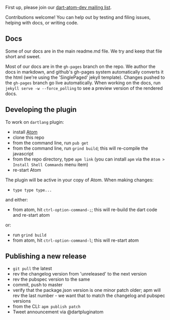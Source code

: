 First up, please join our [dart-atom-dev mailing list][list].

Contributions welcome! You can help out by testing and filing issues, helping with docs, or writing code.

## Docs

Some of our docs are in the main readme.md file. We try and keep that file short and sweet.

Most of our docs are in the `gh-pages` branch on the repo. We author the docs in markdown, and github's gh-pages system automatically converts it the html (we're using the 'SinglePaged' jekyll template). Changes pushed to the `gh-pages` branch go live automatically. When working on the docs, run `jekyll serve -w --force_polling` to see a preview version of the rendered docs.

## Developing the plugin
To work on `dartlang` plugin:

- install [Atom](https://atom.io/)
- clone this repo
- from the command line, run `pub get`
- from the command line, run `grind build`; this will re-compile the javascript
- from the repo directory, type `apm link` (you can install `apm` via the
  `Atom > Install Shell Commands` menu item)
- re-start Atom

The plugin will be active in your copy of Atom. When making changes:

- `type type type...`

and either:

- from atom, hit `ctrl-option-command-;`; this will re-build the dart code and re-start atom

or:

- run `grind build`
- from atom, hit `ctrl-option-command-l`; this will re-start atom

## Publishing a new release

- `git pull` the latest
- rev the changelog version from 'unreleased' to the next version
- rev the pubspec version to the same
- commit, push to master
- verify that the package.json version is one minor patch older; apm will rev the last number - we want that to match the changelog and pubspec versions
- from the CLI: `apm publish patch`
- Tweet announcement via @dartpluginatom

[list]: https://groups.google.com/forum/#!forum/dart-atom-dev

